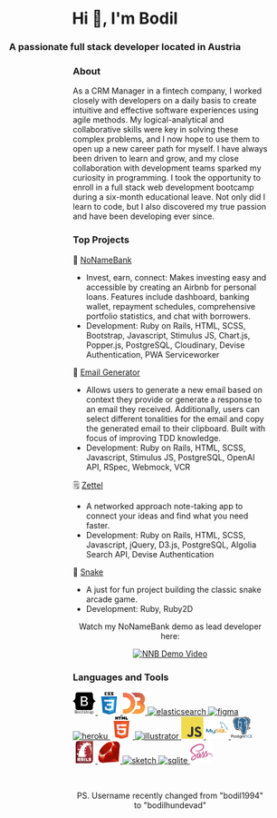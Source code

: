 <!--![](https://raw.githubusercontent.com/bodilhundevad/bodilhundevad/main/Git%20header%20bodilhundevad.gif)-->

<h1 align="center">Hi 👋, I'm Bodil</h1> 
<h3 align="center">A passionate full stack developer located in Austria</h3>

<dl><dd><dl><dd><dl><dd><dl><dd> <!--adds margin -->
<h3 align="left">About</h3>
As a CRM Manager in a fintech company, I worked closely with developers on a daily basis to create intuitive and effective software experiences using agile methods. My logical-analytical and collaborative skills were key in solving these complex problems, and I now hope to use them to open up a new career path for myself.
I have always been driven to learn and grow, and my close collaboration with development teams sparked my curiosity in programming. I took the opportunity to enroll in a full stack web development bootcamp during a six-month educational leave. Not only did I learn to code, but I also discovered my true passion and have been developing ever since.
 
<h3 align="left">Top Projects</h3>
 
💸 [NoNameBank](https://github.com/bodilhundevad/nnb)
 - Invest, earn, connect: Makes investing easy and accessible by creating an Airbnb for personal loans. Features include dashboard, banking wallet, repayment schedules, comprehensive portfolio statistics, and chat with borrowers.
 - Development: Ruby on Rails, HTML, SCSS, Bootstrap, Javascript, Stimulus JS, Chart.js, Popper.js, PostgreSQL, Cloudinary, Devise Authentication, PWA Serviceworker
 
📧 [Email Generator](https://github.com/bodilhundevad/openai-email-responder)
- Allows users to generate a new email based on context they provide or generate a response to an email they received. Additionally, users can select different tonalities for the email and copy the generated email to their clipboard. Built with focus of improving TDD knowledge.
- Development: Ruby on Rails, HTML, SCSS, Javascript, Stimulus JS, PostgreSQL, OpenAI API, RSpec, Webmock, VCR

 
🗒️ [Zettel](https://github.com/bodilhundevad/zettel)
- A networked approach note-taking app to connect your ideas and find what you need faster. 
- Development: Ruby on Rails, HTML, SCSS, Javascript, jQuery, D3.js, PostgreSQL, Algolia Search API, Devise Authentication

 🐍 [Snake](https://github.com/bodilhundevad/snake)
- A just for fun project building the classic snake arcade game.
- Development: Ruby, Ruby2D

<p align="center">Watch my NoNameBank demo as lead developer here:</p> 
 
<p align="center"><a href="https://youtu.be/398uwgl9FXM?t=447" target="blank"><img width="50%" src="https://i.postimg.cc/k51yk72d/NNB-Demo-Video.png" alt="NNB Demo Video"  /></a></p>

 <!--
<h3 align="left">Connect with me:</h3>
<p align="left">
<a href="https://linkedin.com/in/bodil-hundevad" target="blank"><img align="center" src="https://raw.githubusercontent.com/rahuldkjain/github-profile-readme-generator/master/src/images/icons/Social/linked-in-alt.svg" alt="linkedin" height="30" width="40" /></a>
</p>-->

<h3 align="left">Languages and Tools</h3>
<p align="left"> <a href="https://getbootstrap.com" target="_blank" rel="noreferrer"> <img src="https://raw.githubusercontent.com/devicons/devicon/master/icons/bootstrap/bootstrap-plain-wordmark.svg" alt="bootstrap" width="40" height="40"/> </a> <a href="https://www.w3schools.com/css/" target="_blank" rel="noreferrer"> <img src="https://raw.githubusercontent.com/devicons/devicon/master/icons/css3/css3-original-wordmark.svg" alt="css3" width="40" height="40"/> </a> <a href="https://d3js.org/" target="_blank" rel="noreferrer"> <img src="https://raw.githubusercontent.com/devicons/devicon/master/icons/d3js/d3js-original.svg" alt="d3js" width="40" height="40"/> </a> <a href="https://www.elastic.co" target="_blank" rel="noreferrer"> <img src="https://www.vectorlogo.zone/logos/elastic/elastic-icon.svg" alt="elasticsearch" width="40" height="40"/> </a> <a href="https://www.figma.com/" target="_blank" rel="noreferrer"> <img src="https://www.vectorlogo.zone/logos/figma/figma-icon.svg" alt="figma" width="40" height="40"/> </a> <a href="https://heroku.com" target="_blank" rel="noreferrer"> <img src="https://www.vectorlogo.zone/logos/heroku/heroku-icon.svg" alt="heroku" width="40" height="40"/> </a> <a href="https://www.w3.org/html/" target="_blank" rel="noreferrer"> <img src="https://raw.githubusercontent.com/devicons/devicon/master/icons/html5/html5-original-wordmark.svg" alt="html5" width="40" height="40"/> </a> <a href="https://www.adobe.com/in/products/illustrator.html" target="_blank" rel="noreferrer"> <img src="https://www.vectorlogo.zone/logos/adobe_illustrator/adobe_illustrator-icon.svg" alt="illustrator" width="40" height="40"/> </a> <a href="https://developer.mozilla.org/en-US/docs/Web/JavaScript" target="_blank" rel="noreferrer"> <img src="https://raw.githubusercontent.com/devicons/devicon/master/icons/javascript/javascript-original.svg" alt="javascript" width="40" height="40"/> </a> <a href="https://www.mysql.com/" target="_blank" rel="noreferrer"> <img src="https://raw.githubusercontent.com/devicons/devicon/master/icons/mysql/mysql-original-wordmark.svg" alt="mysql" width="40" height="40"/> </a> <a href="https://www.postgresql.org" target="_blank" rel="noreferrer"> <img src="https://raw.githubusercontent.com/devicons/devicon/master/icons/postgresql/postgresql-original-wordmark.svg" alt="postgresql" width="40" height="40"/> </a> <a href="https://rubyonrails.org" target="_blank" rel="noreferrer"> <img src="https://raw.githubusercontent.com/devicons/devicon/master/icons/rails/rails-original-wordmark.svg" alt="rails" width="40" height="40"/> </a> <a href="https://www.ruby-lang.org/en/" target="_blank" rel="noreferrer"> <img src="https://raw.githubusercontent.com/devicons/devicon/master/icons/ruby/ruby-original.svg" alt="ruby" width="40" height="40"/> </a> <a href="https://www.sketch.com/" target="_blank" rel="noreferrer"> <img src="https://www.vectorlogo.zone/logos/sketchapp/sketchapp-icon.svg" alt="sketch" width="40" height="40"/> </a> <a href="https://www.sqlite.org/" target="_blank" rel="noreferrer"> <img src="https://www.vectorlogo.zone/logos/sqlite/sqlite-icon.svg" alt="sqlite" width="40" height="40"/> </a> <a href="https://sass-lang.com" target="_blank" rel="noreferrer"> <img src="https://raw.githubusercontent.com/devicons/devicon/master/icons/sass/sass-original.svg" alt="sass" width="40" height="40"/> </a></p><br>
<p align="center">PS. Username recently changed from "bodil1994" to "bodilhundevad"</p>
</dd></dl></dd></dl></dd></dl></dd></dl>
